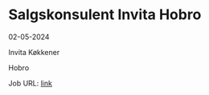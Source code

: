 # Salgskonsulent Invita Hobro
02-05-2024

Invita Køkkener

Hobro

Job URL: [link](https://careers.nobia.com/jobs/4410161-salgskonsulent-invita-hobro?promotion=1005946-jobindex)


